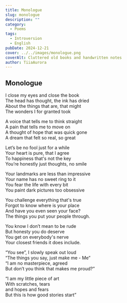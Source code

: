 ```yaml
---
title: Monologue
slug: monologue
description: ""
category:
  - Poems
tags:
  - Introversion
  - English
pubDate: 2024-12-21
cover: ../../images/monologue.png
coverAlt: Cluttered old books and handwritten notes
author: TiiaAurora
---
```


## Monologue

I close my eyes and close the book<br>
The head has thought, the ink has dried<br>
About the things that are, that might<br>
The wonders I for granted took<br>

A voice that tells me to think straight<br>
A pain that tells me to move on<br>
A thought of hope that was quick gone<br>
A dream that felt so real, so great<br>

Let’s be no fool just for a while<br>
Your heart is pure, that I agree<br>
To happiness that's not the key <br>
You’re honestly just thoughts, no smile<br>

Your landmarks are less than impressive<br>
Your name has no sweet ring to it<br>
You fear the life with every bit<br>
You paint dark pictures too obsessive<br>

You challenge everything that's true<br>
Forgot to know where is your place<br>
And have you even seen your face? <br>
The things you put your people through. <br>

You know I don’t mean to be rude<br>
But honesty you do deserve<br>
You get on everybody's nerve<br>
Your closest friends it does include. <br>

“You see”, I slowly speak out loud<br>
“The things you say, just make me - Me”<br>
“I am no masterpiece, agreed<br>
But don’t you think that makes me proud?” <br>

“I am my little piece of art<br>
With scratches, tears <br>
and hopes and fears<br>
But this is how good stories start” <br>
<br><br>
